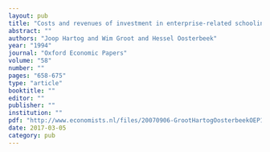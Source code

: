 ```yaml
---
layout: pub
title: "Costs and revenues of investment in enterprise-related schooling"
abstract: ""
authors: "Joop Hartog and Wim Groot and Hessel Oosterbeek"
year: "1994"
journal: "Oxford Economic Papers"
volume: "58"
number: ""
pages: "658-675"
type: "article"
booktitle: ""
editor: ""
publisher: ""
institution: ""
pdf: "http://www.economists.nl/files/20070906-GrootHartogOosterbeekOEP1994.pdf"
date: 2017-03-05
category: pub
---
```

